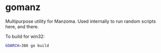 # gomanz

Multipurpose utility for Manzoma.
Used internally to run random scripts here, and there.

To build for win32:

```sh
GOARCH=386 go build
```
